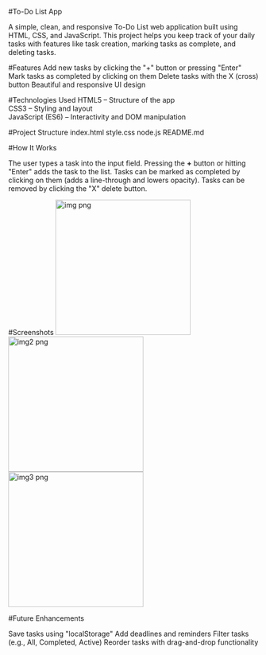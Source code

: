 #To-Do List App

A simple, clean, and responsive To-Do List web application built using HTML, CSS, and JavaScript. This project helps you keep track of your daily tasks with features like task creation, marking tasks as complete, and deleting tasks.

#Features
Add new tasks by clicking the "+" button or pressing "Enter"
Mark tasks as completed by clicking on them
Delete tasks with the X (cross) button
Beautiful and responsive UI design

#Technologies Used
HTML5 – Structure of the app  
CSS3 – Styling and layout  
JavaScript (ES6) – Interactivity and DOM manipulation  

#Project Structure
index.html
style.css
node.js
README.md

#How It Works

The user types a task into the input field.
Pressing the **+** button or hitting "Enter" adds the task to the list.
Tasks can be marked as completed by clicking on them (adds a line-through and lowers opacity).
Tasks can be removed by clicking the "X" delete button.

#Screenshots
<img width="272" height="272" alt="img png" src="https://github.com/user-attachments/assets/0f76653e-2501-4f86-b89e-96887d719c6a" />
<img width="272" height="272" alt="img2 png" src="https://github.com/user-attachments/assets/de80e387-a621-4593-b713-7559a718da90" />
<img width="272" height="272" alt="img3 png" src="https://github.com/user-attachments/assets/7e662d47-6345-4898-8824-6c7b4725b696" />

#Future Enhancements

Save tasks using "localStorage"
Add deadlines and reminders
Filter tasks (e.g., All, Completed, Active)
Reorder tasks with drag-and-drop functionality
